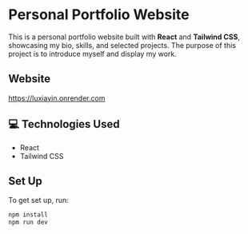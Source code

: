 # Personal Portfolio Website

This is a personal portfolio website built with **React** and **Tailwind CSS**, showcasing my bio, skills, and selected projects. 
The purpose of this project is to introduce myself and display my work.

## Website
https://luxiayin.onrender.com

## 💻 Technologies Used

- React
- Tailwind CSS

## Set Up


To get set up, run:

```bash
npm install
npm run dev
```

